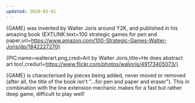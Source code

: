```yaml
---
updated: 2020-03-01
---
```


{GAME} was invented by Walter Joris around Y2K, and published in his amazing book {EXTLINK:text=100 strategic games for pen and paper,url=https://www.amazon.com/100-Strategic-Games-Walter-Joris/dp/1842227270}

{PIC:name=walterart.png,cred=Art by Walter Joris,title=He does abstract art too!,credurl=https://www.flickr.com/photos/waljoris/49173405073/}

{GAME} is characterised by pieces being added, never moved or removed (after all, the title of the book isn't "...for pen and paper and eraser"). This in combination with the line extension mechanic makes for a fast but rather deep game, difficult to play well!
